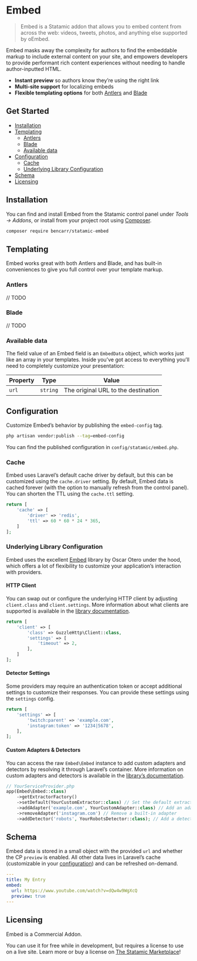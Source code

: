 # Embed

> Embed is a Statamic addon that allows you to embed content from across the web: videos, tweets, photos, and anything else supported by oEmbed.

Embed masks away the complexity for authors to find the embeddable markup to include external content on your site, and empowers developers to provide performant rich content experiences without needing to handle author-inputted HTML.

- **Instant preview** so authors know they’re using the right link
- **Multi-site support** for localizing embeds
- **Flexible templating options** for both [Antlers](#antlers) and [Blade](#blade)

## Get Started

- [Installation](#installation)
- [Templating](#templating)
    - [Antlers](#antlers)
    - [Blade](#blade)
    - [Available data](#available-data)
- [Configuration](#configuration)
    - [Cache](#cache)
    - [Underlying Library Configuration](#underlying-library-configuration)
- [Schema](#schema)
- [Licensing](#licensing)

## Installation

You can find and install Embed from the Statamic control panel under _Tools → Addons_, or install from your project root using [Composer](https://getcomposer.org).

``` bash
composer require bencarr/statamic-embed
```

## Templating

Embed works great with both Antlers and Blade, and has built-in conveniences to give you full control over your template markup.

### Antlers

// TODO

### Blade

// TODO

### Available data

The field value of an Embed field is an `EmbedData` object, which works just like an array in your templates. Inside you’ve got access to everything you’ll need to completely customize your presentation:

| Property | Type     | Value                               |
|----------|----------|-------------------------------------|
| `url`    | `string` | The original URL to the destination |


## Configuration

Customize Embed’s behavior by publishing the `embed-config` tag.

```bash
php artisan vendor:publish --tag=embed-config
```

You can find the published configuration in `config/statamic/embed.php`.

### Cache

Embed uses Laravel’s default cache driver by default, but this can be customized using the `cache.driver` setting. By default, Embed data is cached forever (with the option to manually refresh from the control panel). You can shorten the TTL using the `cache.ttl` setting.

```php
return [
    'cache' => [
        'driver' => 'redis',
        'ttl' => 60 * 60 * 24 * 365,    
    ]
];
```

### Underlying Library Configuration

Embed uses the excellent [Embed](https://github.com/oscarotero/Embed) library by Oscar Otero under the hood, which offers a lot of flexibility to customize your application’s interaction with providers.

#### HTTP Client

You can swap out or configure the underlying HTTP client by adjusting `client.class` and `client.settings`. More information about what clients are supported is available in the [library documentation](https://github.com/oscarotero/Embed).

```php
return [
    'client' => [
        'class' => GuzzleHttp\Client::class,
        'settings' => [
            'timeout' => 2,
        ],
    ]
];
```

#### Detector Settings

Some providers may require an authentication token or accept additional settings to customize their responses. You can provide these settings using the `settings` config.

```php
return [
    'settings' => [
        'twitch:parent' => 'example.com',
        'instagram:token' => '1234|5678',    
    ],
];
```

#### Custom Adapters & Detectors

You can access the raw `Embed\Embed` instance to add custom adapters and detectors by resolving it through Laravel’s container. More information on custom adapters and detectors is available in the [library’s documentation](https://github.com/oscarotero/Embed).

```php
// YourServiceProvider.php
app(Embed\Embed::class)
    ->getExtractorFactory()
    ->setDefault(YourCustomExtractor::class) // Set the default extractor
    ->addAdapter('example.com', YourCustomAdapter::class) // Add an adapter
    ->removeAdapter('instagram.com') // Remove a built-in adapter
    ->addDetector('robots', YourRobotsDetector::class); // Add a detector
```

## Schema

Embed data is stored in a small object with the provided `url` and whether the CP `preview` is enabled. All other data lives in Laravel’s cache (customizable in your [configuration](#configuration)) and can be refreshed on-demand.

```yaml
---
title: My Entry
embed: 
  url: https://www.youtube.com/watch?v=dQw4w9WgXcQ
  preview: true
---
```

## Licensing

Embed is a Commercial Addon.

You can use it for free while in development, but requires a license to use on a live site. Learn more or buy a license on [The Statamic Marketplace](https://statamic.com/addons/bencarr/embed)!

